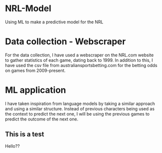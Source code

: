 # NRL-Model
Using ML to make a predictive model for the NRL

# Data collection - Webscraper
For the data collection, I have used a webscraper on the NRL.com website to gather statistics of each game, dating back to 1999. In addition to this, I have used the csv file from australiansportsbetting.com for the betting odds on games from 2009-present. 

# ML application
I have taken inspiration from language models by taking a similar approach and using a similar structure. Instead of previous characters being used as the context to predict the next one, I will be using the previous games to predict the outcome of the next one. 

## This is a test
Hello??


